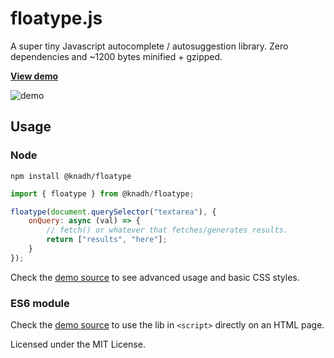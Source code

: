 # floatype.js

A super tiny Javascript autocomplete / autosuggestion library. Zero dependencies and ~1200 bytes minified + gzipped.

[**View demo**](https://knadh.github.io/floatype.js)

![demo](https://github.com/knadh/floatype.js/assets/547147/d4525e83-da4d-46a1-8ebe-203d49ed0115)


## Usage

### Node
```shell
npm install @knadh/floatype
```

```javascript
import { floatype } from @knadh/floatype;

floatype(document.querySelector("textarea"), {
	onQuery: async (val) => {
		// fetch() or whatever that fetches/generates results.
		return ["results", "here"];
	}
});
```

Check the [demo source](https://github.com/knadh/floatype.js/blob/master/docs/index.html) to see advanced usage and basic CSS styles.

### ES6 module
Check the [demo source](https://github.com/knadh/floatype.js/blob/master/docs/index.html) to use the lib in `<script>` directly on an HTML page.

Licensed under the MIT License.
